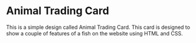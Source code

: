 # Animal Trading Card

This is a simple design called Animal Trading Card. This card is designed to show a couple of features of a fish on the website using HTML and CSS.
